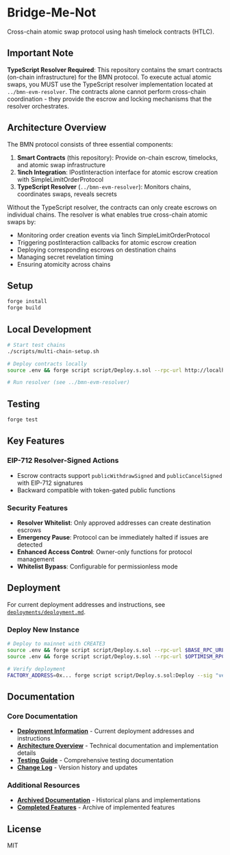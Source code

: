 # Bridge-Me-Not

Cross-chain atomic swap protocol using hash timelock contracts (HTLC).

## Important Note

**TypeScript Resolver Required**: This repository contains the smart contracts (on-chain infrastructure) for the BMN protocol. To execute actual atomic swaps, you MUST use the TypeScript resolver implementation located at `../bmn-evm-resolver`. The contracts alone cannot perform cross-chain coordination - they provide the escrow and locking mechanisms that the resolver orchestrates.

## Architecture Overview

The BMN protocol consists of three essential components:
1. **Smart Contracts** (this repository): Provide on-chain escrow, timelocks, and atomic swap infrastructure
2. **1inch Integration**: IPostInteraction interface for atomic escrow creation with SimpleLimitOrderProtocol
3. **TypeScript Resolver** (`../bmn-evm-resolver`): Monitors chains, coordinates swaps, reveals secrets

Without the TypeScript resolver, the contracts can only create escrows on individual chains. The resolver is what enables true cross-chain atomic swaps by:
- Monitoring order creation events via 1inch SimpleLimitOrderProtocol
- Triggering postInteraction callbacks for atomic escrow creation
- Deploying corresponding escrows on destination chains
- Managing secret revelation timing
- Ensuring atomicity across chains

## Setup

```bash
forge install
forge build
```

## Local Development

```bash
# Start test chains
./scripts/multi-chain-setup.sh

# Deploy contracts locally
source .env && forge script script/Deploy.s.sol --rpc-url http://localhost:8545 --broadcast

# Run resolver (see ../bmn-evm-resolver)
```

## Testing

```bash
forge test
```

## Key Features

### EIP-712 Resolver-Signed Actions
- Escrow contracts support `publicWithdrawSigned` and `publicCancelSigned` with EIP-712 signatures
- Backward compatible with token-gated public functions

### Security Features
- **Resolver Whitelist**: Only approved addresses can create destination escrows
- **Emergency Pause**: Protocol can be immediately halted if issues are detected
- **Enhanced Access Control**: Owner-only functions for protocol management
- **Whitelist Bypass**: Configurable for permissionless mode

## Deployment

For current deployment addresses and instructions, see [`deployments/deployment.md`](deployments/deployment.md).

### Deploy New Instance
```bash
# Deploy to mainnet with CREATE3
source .env && forge script script/Deploy.s.sol --rpc-url $BASE_RPC_URL --broadcast
source .env && forge script script/Deploy.s.sol --rpc-url $OPTIMISM_RPC_URL --broadcast

# Verify deployment
FACTORY_ADDRESS=0x... forge script script/Deploy.s.sol:Deploy --sig "verify()" --rpc-url $BASE_RPC_URL
```

## Documentation

### Core Documentation

- **[Deployment Information](deployments/deployment.md)** - Current deployment addresses and instructions
- **[Architecture Overview](docs/)** - Technical documentation and implementation details
- **[Testing Guide](TESTING.md)** - Comprehensive testing documentation
- **[Change Log](CHANGELOG.md)** - Version history and updates

### Additional Resources

- **[Archived Documentation](docs/archive/)** - Historical plans and implementations
- **[Completed Features](docs/completed/)** - Archive of implemented features

## License

MIT